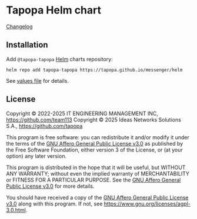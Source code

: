Tapopa Helm chart
====================

[Changelog](https://github.com/tapopa/messenger/blob/main/helm/tapopa/CHANGELOG.md)




## Installation

Add `@tapopa-tapopa` [Helm] charts repository:
```shell
helm repo add tapopa-tapopa https://tapopa.github.io/messenger/helm
```

See [values file][values] for details.




## License

Copyright © 2022-2025 IT ENGINEERING MANAGEMENT INC, <https://github.com/team113>
Copyright © 2025 Ideas Networks Solutions S.A., <https://github.com/tapopa>

This program is free software: you can redistribute it and/or modify it under the terms of the [GNU Affero General Public License v3.0] as published by the Free Software Foundation, either version 3 of the License, or (at your option) any later version.

This program is distributed in the hope that it will be useful, but WITHOUT ANY WARRANTY; without even the implied warranty of MERCHANTABILITY or FITNESS FOR A PARTICULAR PURPOSE.  See the [GNU Affero General Public License v3.0] for more details.

You should have received a copy of the [GNU Affero General Public License v3.0] along with this program. If not, see <https://www.gnu.org/licenses/agpl-3.0.html>.




[GNU Affero General Public License v3.0]: https://github.com/tapopa/messenger/blob/main/helm/tapopa/LICENSE
[Helm]: https://helm.sh
[values]: https://github.com/tapopa/messenger/blob/main/helm/tapopa/values.yaml
